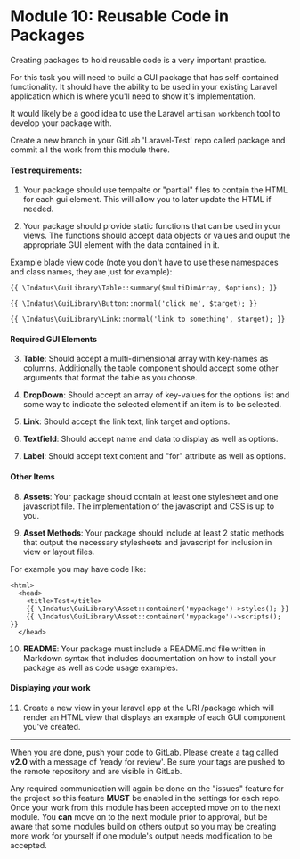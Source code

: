 # Module 10: Reusable Code in Packages

Creating packages to hold reusable code is a very important practice.  

For this task you will need to build a GUI package that has self-contained functionality.  It should have the ability to be used in your existing Laravel application which is where you'll need to show it's implementation.

It would likely be a good idea to use the Laravel `artisan workbench` tool to develop your package with. 

Create a new branch in your GitLab 'Laravel-Test' repo called package and commit all the work from this module there.  

#### Test requirements:


1) Your package should use tempalte or "partial" files to contain the HTML for each gui element.  This will allow you to later update the HTML if needed.

2) Your package should provide static functions that can be used in your views.  The functions should accept data objects or values and ouput the appropriate GUI element with the data contained in it.

Example blade view code (note you don't have to use these namespaces and class names, they are just for example):

````
{{ \Indatus\GuiLibrary\Table::summary($multiDimArray, $options); }}

{{ \Indatus\GuiLibrary\Button::normal('click me', $target); }}

{{ \Indatus\GuiLibrary\Link::normal('link to something', $target); }}
````

#### Required GUI Elements

3) **Table**: Should accept a multi-dimensional array with key-names as columns.  Additionally the table component should accept some other arguments that format the table as you choose.

4) **DropDown**: Should accept an array of key-values for the options list and some way to indicate the selected element if an item is to be selected.

5) **Link**: Should accept the link text, link target and options.

6) **Textfield**:  Should accept name and data to display as well as options.

7) **Label**:  Should accept text content and "for" attribute as well as options.

#### Other Items

8) **Assets**: Your package should contain at least one stylesheet and one javascript file.  The implementation of the javascript and CSS is up to you.

9) **Asset Methods**: Your package should include at least 2 static methods that output the necessary stylesheets and javascript for inclusion in view or layout files.

For example you may have code like:

````
<html>
  <head>
    <title>Test</title>
    {{ \Indatus\GuiLibrary\Asset::container('mypackage')->styles(); }}
    {{ \Indatus\GuiLibrary\Asset::container('mypackage')->scripts(); }}
  </head>
````
  
10) **README**:  Your package must include a README.md file written in Markdown syntax that includes documentation on how to install your package as well as code usage examples.


#### Displaying your work

11) Create a new view in your laravel app at the URI /package which will render an HTML view that displays an example of each GUI component you've created.

----------

When you are done, push your code to GitLab.  Please create a tag called **v2.0** with a message of 'ready for review'.  Be sure your tags are pushed to the remote repository and are visible in GitLab.

Any required communication will again be done on the "issues" feature for the project so this feature **MUST** be enabled in the settings for each repo.  Once your work from this module has been accepted move on to the next module.  You **can** move on to the next module prior to approval, but be aware that some modules build on others output so you may be creating more work for yourself if one module's output needs modification to be accepted.